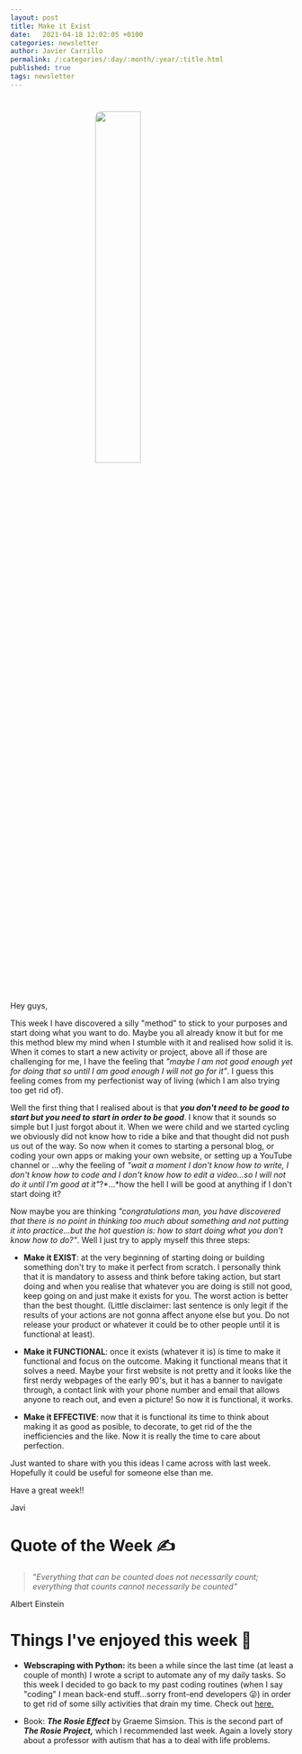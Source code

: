 ```yaml
---
layout: post
title: Make it Exist
date:   2021-04-18 12:02:05 +0100
categories: newsletter
author: Javier Carrillo
permalink: /:categories/:day/:month/:year/:title.html
published: true
tags: newsletter
---
```

<h1><img style="display: block; margin-left: auto; margin-right: auto; width: 40%; border-radius: 10px" src="https://jcentercreation.github.io/JekyllPersonalWeb/assets/img/Construction.png"></h1>
Hey guys,

This week I have discovered a silly "method" to stick to your purposes and start doing what you want to do. Maybe you all already know it but for me this method blew my mind when I stumble with it and realised how solid it is. When it comes to start a new activity or project, above all if those are challenging for me, I have the feeling that *"maybe I am not good enough yet for doing that so until I am good enough I will not go for it"*. I guess this feeling comes from my perfectionist way of living (which I am also trying too get rid of).

Well the first thing that I realised about is that ***you don't need to be good to start but you need to start in order to be good***. I know that it sounds so simple but I just forgot about it. When we were child and we started cycling we obviously did not know how to ride a bike and that thought did not push us out of the way. So now when it comes to starting a personal blog, or coding your own apps or making your own website, or setting up a YouTube channel or ...why the feeling of *"wait a moment I don't know how to write, I don't know how to code and I don't know how to edit a video...so I will not do it until I'm good at it"*?*...*how the hell I will be good at anything if I don't start doing it?

Now maybe you are thinking *"congratulations man, you have discovered that there is no point in thinking too much about something and not putting it into practice...but the hot question is: how to start doing what you don't know how to do?"*. Well I just try to apply myself this three steps:

- **Make it EXIST**: at the very beginning of starting doing or building something don't try to make it perfect from scratch. I personally think that it is mandatory to assess and think before taking action, but start doing and when you realise that whatever you are doing is still not good, keep going on and just make it exists for you. The worst action is better than the best thought. (Little disclaimer: last sentence is only legit if the results of your actions are not gonna affect anyone else but you. Do not release your product or whatever it could be to other people until it is functional at least).

- **Make it FUNCTIONAL**: once it exists (whatever it is) is time to make it functional and focus on the outcome. Making it functional means that it solves a need. Maybe your first website is not pretty and it looks like the first nerdy webpages of the early 90's, but it has a banner to navigate through, a contact link with your phone number and email that allows anyone to reach out, and even a picture! So now it is functional, it works.

- **Make it EFFECTIVE**: now that it is functional its time to think about making it as good as posible, to decorate, to get rid of the the inefficiencies and the like. Now it is really the time to care about perfection.

Just wanted to share with you this ideas I came across with last week. Hopefully it could be useful for someone else than me.

Have a great week!!

Javi

# Quote of the Week ✍️

> "*Everything that can be counted does not necessarily count; everything that counts cannot necessarily be counted"*

Albert Einstein

# Things I've enjoyed this week 🎉

- **Webscraping with Python:** its been a while since the last time (at least a couple of month) I wrote a script to automate any of my daily tasks. So this week I decided to go back to my past coding routines (when I say "coding" I mean back-end stuff...sorry front-end developers 😜) in order to get rid of some silly activities that drain my time. Check out <a href="https://www.javiercarrilloblog.com/books/18/04/2021/Formula1WebScraping.html">here.</a>

- Book: ***The Rosie Effect*** by Graeme Simsion. This is the second part of ***The Rosie Project,*** which I recommended last week. Again a lovely story about a professor with autism that has a to deal with life problems.
